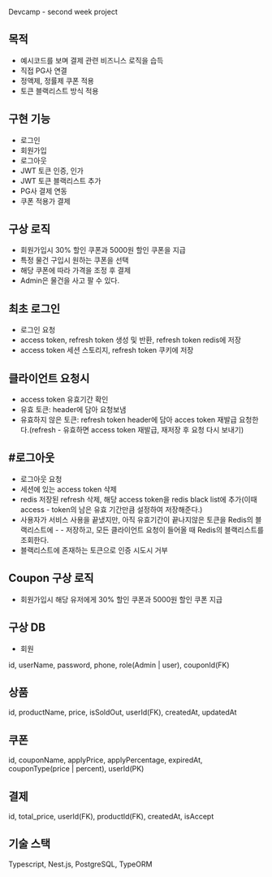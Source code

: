 Devcamp - second week project

## 목적

- 예시코드를 보며 결제 관련 비즈니스 로직을 습득
- 직접 PG사 연결
- 정액제, 정률제 쿠폰 적용
- 토큰 블랙리스트 방식 적용

## 구현 기능

- 로그인
- 회원가입
- 로그아웃
- JWT 토큰 인증, 인가
- JWT 토큰 블랙리스트 추가
- PG사 결제 연동
- 쿠폰 적용가 결제

## 구상 로직

- 회원가입시 30% 할인 쿠폰과 5000원 할인 쿠폰을 지급
- 특정 물건 구입시 원하는 쿠폰을 선택
- 해당 쿠폰에 따라 가격을 조정 후 결제
- Admin은 물건을 사고 팔 수 있다.

## 최초 로그인

- 로그인 요청
- access token, refresh token 생성 및 반환, refresh token redis에 저장
- access token 세션 스토리지, refresh token 쿠키에 저장

## 클라이언트 요청시

- access token 유효기간 확인
- 유효 토큰: header에 담아 요청보냄
- 유효하지 않은 토큰: refresh token header에 담아 acces token 재발급 요청한다.(refresh - 유효하면 access token 재발급, 재저장 후 요청 다시 보내기)

## #로그아웃

- 로그아웃 요청
- 세션에 있는 access token 삭제
- redis 저장된 refresh 삭제, 해당 access token을 redis black list에 추가(이때 access - token의 남은 유효 기간만큼 설정하여 저장해준다.)
- 사용자가 서비스 사용을 끝냈지만, 아직 유효기간이 끝나지않은 토큰을 Redis의 블랙리스트에 - - 저장하고, 모든 클라이언트 요청이 들어올 때 Redis의 블랙리스트를 조회한다.
- 블랙리스트에 존재하는 토큰으로 인증 시도시 거부

## Coupon 구상 로직

- 회원가입시 해당 유저에게 30% 할인 쿠폰과 5000원 할인 쿠폰 지급

## 구상 DB

- 회원

id, userName, password, phone, role(Admin | user), couponId(FK)

## 상품

id, productName, price, isSoldOut, userId(FK), createdAt, updatedAt

## 쿠폰

id, couponName, applyPrice, applyPercentage, expiredAt, couponType(price | percent), userId(PK)

## 결제

id, total_price, userId(FK), productId(FK), createdAt, isAccept

## 기술 스택

Typescript, Nest.js, PostgreSQL, TypeORM
